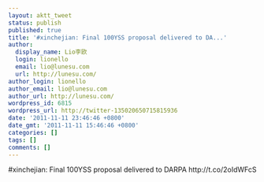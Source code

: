 ```yaml
---
layout: aktt_tweet
status: publish
published: true
title: '#xinchejian: Final 100YSS proposal delivered to DA...'
author:
  display_name: Lio李欧
  login: lionello
  email: lio@lunesu.com
  url: http://lunesu.com/
author_login: lionello
author_email: lio@lunesu.com
author_url: http://lunesu.com/
wordpress_id: 6815
wordpress_url: http://twitter-135020650715815936
date: '2011-11-11 23:46:46 +0800'
date_gmt: '2011-11-11 15:46:46 +0800'
categories: []
tags: []
comments: []
---
```

<p>#xinchejian: Final 100YSS proposal delivered to DARPA http:&#47;&#47;t.co&#47;2oIdWFcS</p>
